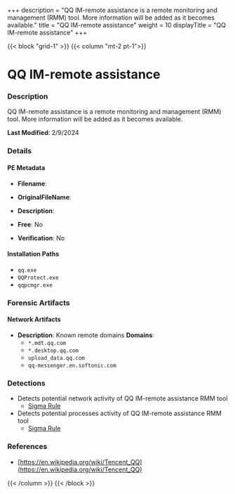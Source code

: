 +++
description = "QQ IM-remote assistance is a remote monitoring and management (RMM) tool. More information will be added as it becomes available."
title = "QQ IM-remote assistance"
weight = 10
displayTitle = "QQ IM-remote assistance"
+++


{{< block "grid-1" >}}
{{< column "mt-2 pt-1">}}

# QQ IM-remote assistance


### Description

QQ IM-remote assistance is a remote monitoring and management (RMM) tool. More information will be added as it becomes available.



**Last Modified**: 2/9/2024

### Details


#### PE Metadata
- **Filename**: 
- **OriginalFileName**: 
- **Description**: 


- **Free**: No

- **Verification**: No




#### Installation Paths
- `qq.exe`
- `QQProtect.exe`
- `qqpcmgr.exe`

### Forensic Artifacts




#### Network Artifacts
- **Description**: Known remote domains  **Domains**:
    - `*.mdt.qq.com`
    - `*.desktop.qq.com`
    - `upload_data.qq.com`
    - `qq-messenger.en.softonic.com`


### Detections
- Detects potential network activity of QQ IM-remote assistance RMM tool
  - [Sigma Rule](https://github.com/magicsword-io/LOLRMM/blob/main/detections/sigma/qq_im-remote_assistance_network_sigma.yml)
- Detects potential processes activity of QQ IM-remote assistance RMM tool
  - [Sigma Rule](https://github.com/magicsword-io/LOLRMM/blob/main/detections/sigma/qq_im-remote_assistance_processes_sigma.yml)

### References
- [https://en.wikipedia.org/wiki/Tencent_QQ](https://en.wikipedia.org/wiki/Tencent_QQ)



{{< /column >}}
{{< /block >}}
